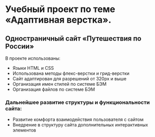 # Учебный проект по теме «Адаптивная верстка».
## Одностраничный сайт «Путешествия по России»

В проекте использованы:
* Языки HTML и CSS
* Использована методы флекс-верстки и грид-верстки
* Сайт адаптирован для разрешений от 320px и выше
* Организация имен стилей по системе БЭМ
* Организация файлов по системе БЭМ

### Дальнейшее развитие структуры и функциональности сайта:

* Развитие комфорта взаимодействия пользователя с сайтом
* Внедрение в структуру сайта дополнительных интерактивных элементов